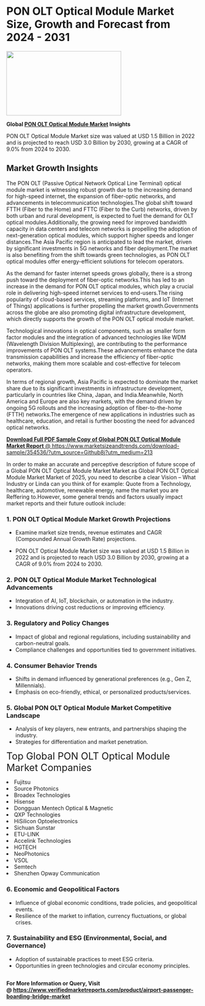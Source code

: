<H1>PON OLT Optical Module Market Size, Growth and Forecast from 2024 - 2031</H1><img class="aligncenter size-medium wp-image-584254" src="https://thirdeyenews.in/wp-content/uploads/2024/09/Global-Market-Research-300x168.jpeg" alt="" width="300" height="168" /><p><strong>Global&nbsp;<a href="https://www.marketsizeandtrends.com/download-sample/354536/?utm_source=Github8j?utm_medium=213">PON OLT Optical Module Market</a> Insights</strong></p><p>PON OLT Optical Module Market size was valued at USD 1.5 Billion in 2022 and is projected to reach USD 3.0 Billion by 2030, growing at a CAGR of 9.0% from 2024 to 2030.</p><p><h2>Market Growth Insights</h2> <p>The PON OLT (Passive Optical Network Optical Line Terminal) optical module market is witnessing robust growth due to the increasing demand for high-speed internet, the expansion of fiber-optic networks, and advancements in telecommunication technologies.The global shift toward FTTH (Fiber to the Home) and FTTC (Fiber to the Curb) networks, driven by both urban and rural development, is expected to fuel the demand for OLT optical modules.Additionally, the growing need for improved bandwidth capacity in data centers and telecom networks is propelling the adoption of next-generation optical modules, which support higher speeds and longer distances.The Asia Pacific region is anticipated to lead the market, driven by significant investments in 5G networks and fiber deployment.The market is also benefiting from the shift towards green technologies, as PON OLT optical modules offer energy-efficient solutions for telecom operators.</p> <p><a href="#"></a></p> <p>As the demand for faster internet speeds grows globally, there is a strong push toward the deployment of fiber-optic networks.This has led to an increase in the demand for PON OLT optical modules, which play a crucial role in delivering high-speed internet services to end-users.The rising popularity of cloud-based services, streaming platforms, and IoT (Internet of Things) applications is further propelling the market growth.Governments across the globe are also promoting digital infrastructure development, which directly supports the growth of the PON OLT optical module market.</p> <p>Technological innovations in optical components, such as smaller form factor modules and the integration of advanced technologies like WDM (Wavelength Division Multiplexing), are contributing to the performance improvements of PON OLT systems.These advancements enhance the data transmission capabilities and increase the efficiency of fiber-optic networks, making them more scalable and cost-effective for telecom operators.</p> <p>In terms of regional growth, Asia Pacific is expected to dominate the market share due to its significant investments in infrastructure development, particularly in countries like China, Japan, and India.Meanwhile, North America and Europe are also key markets, with the demand driven by ongoing 5G rollouts and the increasing adoption of fiber-to-the-home (FTTH) networks.The emergence of new applications in industries such as healthcare, education, and retail is further boosting the need for advanced optical networks.</p> <p><a href="#"></p><p><span class=""><strong>Download Full PDF Sample Copy of Global PON OLT Optical Module Market Report</strong> @ <a href="https://www.marketsizeandtrends.com/download-sample/354536/?utm_source=Github8j?utm_medium=213" target="_blank">https://www.marketsizeandtrends.com/download-sample/354536/?utm_source=Github8j?utm_medium=213</a></span></p><p>In order to make an accurate and perceptive description of future scope of a Global&nbsp;PON OLT Optical Module Market Market as Global&nbsp;PON OLT Optical Module Market Market of 2025, you need to describe a clear Vision &ndash; What Industry or Linda can you think of for example: Quote from a Technology, healthcare, automotive, renewable energy, name the market you are Reffering to.However, some general trends and factors usually impact market reports and their future outlook include:</p><h3>1.&nbsp;<strong>PON OLT Optical Module Market Growth Projections</strong></h3><ul><li>Examine market size trends, revenue estimates and CAGR (Compounded Annual Growth Rate) projections.</li><li><p>PON OLT Optical Module Market size was valued at USD 1.5 Billion in 2022 and is projected to reach USD 3.0 Billion by 2030, growing at a CAGR of 9.0% from 2024 to 2030.</p></li></ul><h3>2.&nbsp;<strong>PON OLT Optical Module Market Technological Advancements</strong></h3><ul><li>Integration of AI, IoT, blockchain, or automation in the industry.</li><li>Innovations driving cost reductions or improving efficiency.</li></ul><h3>3.&nbsp;<strong>Regulatory and Policy Changes</strong></h3><ul><li>Impact of global and regional regulations, including sustainability and carbon-neutral goals.</li><li>Compliance challenges and opportunities tied to government initiatives.</li></ul><h3>4.&nbsp;<strong>Consumer Behavior Trends</strong></h3><ul><li>Shifts in demand influenced by generational preferences (e.g., Gen Z, Millennials).</li><li>Emphasis on eco-friendly, ethical, or personalized products/services.</li></ul><h3>5.&nbsp;<strong>Global PON OLT Optical Module Market Competitive Landscape</strong></h3><ul><li>Analysis of key players, new entrants, and partnerships shaping the industry.</li><li>Strategies for differentiation and market penetration.</li></ul><p data-pm-slice="1 1 []"><span style="color: inherit; font-family: inherit; font-size: 25px;">Top Global PON OLT Optical Module Market Companies</span></p><div class="" data-test-id=""><p><li>Fujitsu</li><li> Source Photonics</li><li> Broadex Technologies</li><li> Hisense</li><li> Dongguan Mentech Optical & Magnetic</li><li> QXP Technologies</li><li> HiSilicon Optoelectronics</li><li> Sichuan Sunstar</li><li> ETU-LINK</li><li> Accelink Technologies</li><li> HGTECH</li><li> NeoPhotonics</li><li> VSOL</li><li> Semtech</li><li> Shenzhen Opway Communication</li></p></div><h3>6.&nbsp;<strong>Economic and Geopolitical Factors</strong></h3><ul><li>Influence of global economic conditions, trade policies, and geopolitical events.</li><li>Resilience of the market to inflation, currency fluctuations, or global crises.</li></ul><h3>7.&nbsp;<strong>Sustainability and ESG (Environmental, Social, and Governance)</strong></h3><ul><li>Adoption of sustainable practices to meet ESG criteria.</li><li>Opportunities in green technologies and circular economy principles.</li></ul><h2><strong style="font-size: 14px;">For More Information or Query, Visit @&nbsp;</strong><a style="background-color: #ffffff; font-size: 14px;" href="https://www.marketsizeandtrends.com/report/pon-olt-optical-module-market/" target="_blank">https://www.verifiedmarketreports.com/product/airport-passenger-boarding-bridge-market</a></h2>